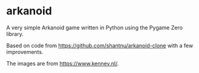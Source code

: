 # arkanoid
A very simple Arkanoid game written in Python using the Pygame Zero library.


Based on code from https://github.com/shantnu/arkanoid-clone with a few improvements.

The images are from https://www.kenney.nl/.
